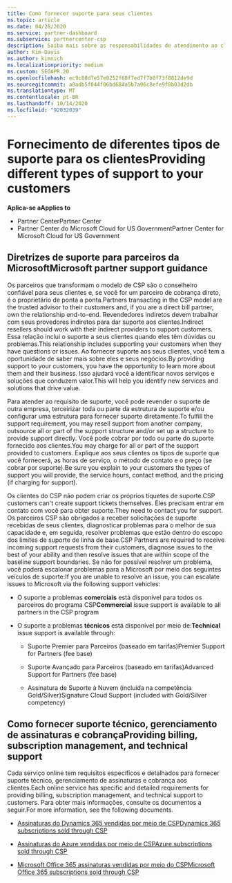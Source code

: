 ```yaml
---
title: Como fornecer suporte para seus clientes
ms.topic: article
ms.date: 04/28/2020
ms.service: partner-dashboard
ms.subservice: partnercenter-csp
description: Saiba mais sobre as responsabilidades de atendimento ao cliente para parceiros no programa CSP, incluindo detalhes sobre cobrança, gerenciamento de assinaturas e problemas técnicos.
author: Kim-Davis
ms.author: kimnich
ms.localizationpriority: medium
ms.custom: SEOAPR.20
ms.openlocfilehash: ec9c80d7e57e0252f68f7ed7f7b0f73f8812de9d
ms.sourcegitcommit: a8adb5f044f06bd684a5b7a06c8efe9f8b03d2db
ms.translationtype: MT
ms.contentlocale: pt-BR
ms.lasthandoff: 10/14/2020
ms.locfileid: "92032039"
---
```

# <a name="providing-different-types-of-support-to-your-customers"></a><span data-ttu-id="f087e-103">Fornecimento de diferentes tipos de suporte para os clientes</span><span class="sxs-lookup"><span data-stu-id="f087e-103">Providing different types of support to your customers</span></span>

<span data-ttu-id="f087e-104">**Aplica-se a**</span><span class="sxs-lookup"><span data-stu-id="f087e-104">**Applies to**</span></span>

-  <span data-ttu-id="f087e-105">Partner Center</span><span class="sxs-lookup"><span data-stu-id="f087e-105">Partner Center</span></span>
-  <span data-ttu-id="f087e-106">Partner Center do Microsoft Cloud for US Government</span><span class="sxs-lookup"><span data-stu-id="f087e-106">Partner Center for Microsoft Cloud for US Government</span></span>


## <a name="microsoft-partner-support-guidance"></a><span data-ttu-id="f087e-107">Diretrizes de suporte para parceiros da Microsoft</span><span class="sxs-lookup"><span data-stu-id="f087e-107">Microsoft partner support guidance</span></span>

<span data-ttu-id="f087e-108">Os parceiros que transformam o modelo de CSP são o conselheiro confiável para seus clientes e, se você for um parceiro de cobrança direto, é o proprietário de ponta a ponta.</span><span class="sxs-lookup"><span data-stu-id="f087e-108">Partners transacting in the CSP model are the trusted advisor to their customers and, if you are a direct bill partner, own the relationship end-to-end.</span></span> <span data-ttu-id="f087e-109">Revendedores indiretos devem trabalhar com seus provedores indiretos para dar suporte aos clientes.</span><span class="sxs-lookup"><span data-stu-id="f087e-109">Indirect resellers should work with their indirect providers to support customers.</span></span> <span data-ttu-id="f087e-110">Essa relação inclui o suporte a seus clientes quando eles têm dúvidas ou problemas.</span><span class="sxs-lookup"><span data-stu-id="f087e-110">This relationship includes supporting your customers when they have questions or issues.</span></span> <span data-ttu-id="f087e-111">Ao fornecer suporte aos seus clientes, você tem a oportunidade de saber mais sobre eles e seus negócios.</span><span class="sxs-lookup"><span data-stu-id="f087e-111">By providing support to your customers, you have the opportunity to learn more about them and their business.</span></span> <span data-ttu-id="f087e-112">Isso ajudará você a identificar novos serviços e soluções que conduzem valor.</span><span class="sxs-lookup"><span data-stu-id="f087e-112">This will help you identify new services and solutions that drive value.</span></span>

<span data-ttu-id="f087e-113">Para atender ao requisito de suporte, você pode revender o suporte de outra empresa, terceirizar toda ou parte da estrutura de suporte e/ou configurar uma estrutura para fornecer suporte diretamente.</span><span class="sxs-lookup"><span data-stu-id="f087e-113">To fulfill the support requirement,  you may resell support from another company, outsource all or part of the support structure and/or set up a structure to provide support directly.</span></span> <span data-ttu-id="f087e-114">Você pode cobrar por todo ou parte do suporte fornecido aos clientes.</span><span class="sxs-lookup"><span data-stu-id="f087e-114">You may charge for all or part of the support provided to customers.</span></span> <span data-ttu-id="f087e-115">Explique aos seus clientes os tipos de suporte que você fornecerá, as horas de serviço, o método de contato e o preço (se cobrar por suporte).</span><span class="sxs-lookup"><span data-stu-id="f087e-115">Be sure you explain to your customers the types of support you will provide, the service hours, contact method, and the pricing (if charging for support).</span></span>

<span data-ttu-id="f087e-116">Os clientes do CSP não podem criar os próprios tíquetes de suporte.</span><span class="sxs-lookup"><span data-stu-id="f087e-116">CSP customers can't create support tickets themselves.</span></span> <span data-ttu-id="f087e-117">Eles precisam entrar em contato com você para obter suporte.</span><span class="sxs-lookup"><span data-stu-id="f087e-117">They need to contact you for support.</span></span> <span data-ttu-id="f087e-118">Os parceiros CSP são obrigados a receber solicitações de suporte recebidas de seus clientes, diagnosticar problemas para o melhor de sua capacidade e, em seguida, resolver problemas que estão dentro do escopo dos limites de suporte de linha de base.</span><span class="sxs-lookup"><span data-stu-id="f087e-118">CSP Partners are required to receive incoming support requests from their customers, diagnose issues to the best of your ability and then resolve issues that are within scope of the baseline support boundaries.</span></span> <span data-ttu-id="f087e-119">Se não for possível resolver um problema, você poderá escalonar problemas para a Microsoft por meio dos seguintes veículos de suporte:</span><span class="sxs-lookup"><span data-stu-id="f087e-119">If you are unable to resolve an issue, you can escalate issues to Microsoft via the following support vehicles:</span></span>

- <span data-ttu-id="f087e-120">O suporte a problemas **comerciais** está disponível para todos os parceiros do programa CSP</span><span class="sxs-lookup"><span data-stu-id="f087e-120">**Commercial** issue support is available to all partners in the CSP program</span></span>

- <span data-ttu-id="f087e-121">O suporte a problemas **técnicos** está disponível por meio de:</span><span class="sxs-lookup"><span data-stu-id="f087e-121">**Technical** issue support is available through:</span></span>

    - <span data-ttu-id="f087e-122">Suporte Premier para Parceiros (baseado em tarifas)</span><span class="sxs-lookup"><span data-stu-id="f087e-122">Premier Support for Partners (fee base)</span></span>

    - <span data-ttu-id="f087e-123">Suporte Avançado para Parceiros (baseado em tarifas)</span><span class="sxs-lookup"><span data-stu-id="f087e-123">Advanced Support for Partners (fee base)</span></span>

    - <span data-ttu-id="f087e-124">Assinatura de Suporte à Nuvem (incluída na competência Gold/Silver)</span><span class="sxs-lookup"><span data-stu-id="f087e-124">Signature Cloud Support (included with Gold/Silver competency)</span></span>

## <a name="providing-billing-subscription-management-and-technical-support"></a><span data-ttu-id="f087e-125">Como fornecer suporte técnico, gerenciamento de assinaturas e cobrança</span><span class="sxs-lookup"><span data-stu-id="f087e-125">Providing billing, subscription management, and technical support</span></span> 

<span data-ttu-id="f087e-126">Cada serviço online tem requisitos específicos e detalhados para fornecer suporte técnico, gerenciamento de assinaturas e cobrança aos clientes.</span><span class="sxs-lookup"><span data-stu-id="f087e-126">Each online service has specific and detailed requirements for providing billing, subscription management, and technical support to customers.</span></span> <span data-ttu-id="f087e-127">Para obter mais informações, consulte os documentos a seguir.</span><span class="sxs-lookup"><span data-stu-id="f087e-127">For more information, see the following documents.</span></span>

- [<span data-ttu-id="f087e-128">Assinaturas do Dynamics 365 vendidas por meio de CSP</span><span class="sxs-lookup"><span data-stu-id="f087e-128">Dynamics 365 subscriptions sold through CSP</span></span>](https://www.microsoftpartnercommunity.com/t5/CSP/Microsoft-Partner-Support-Guidance/m-p/5262#M30)

- [<span data-ttu-id="f087e-129">Assinaturas do Azure vendidas por meio de CSP</span><span class="sxs-lookup"><span data-stu-id="f087e-129">Azure subscriptions sold through CSP</span></span>](https://www.microsoftpartnercommunity.com/t5/CSP/Microsoft-Partner-Support-Guidance/m-p/5263#M31)

- [<span data-ttu-id="f087e-130">Microsoft Office 365 assinaturas vendidas por meio do CSP</span><span class="sxs-lookup"><span data-stu-id="f087e-130">Microsoft Office 365 subscriptions sold through CSP</span></span>](https://www.microsoftpartnercommunity.com/t5/CSP/Microsoft-Partner-Support-Guidance/m-p/5264#M32)



 

 



